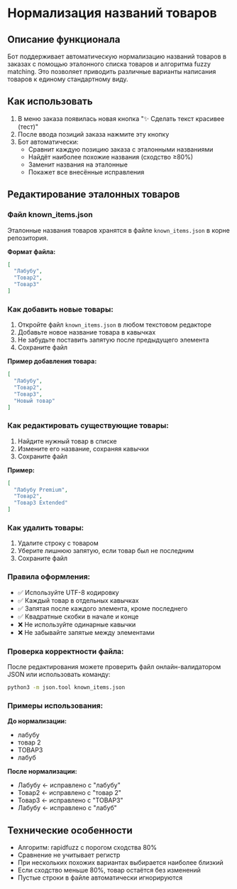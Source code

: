 # Нормализация названий товаров

## Описание функционала

Бот поддерживает автоматическую нормализацию названий товаров в заказах с помощью эталонного списка товаров и алгоритма fuzzy matching. Это позволяет приводить различные варианты написания товаров к единому стандартному виду.

## Как использовать

1. В меню заказа появилась новая кнопка "✨ Сделать текст красивее (тест)"
2. После ввода позиций заказа нажмите эту кнопку
3. Бот автоматически:
   - Сравнит каждую позицию заказа с эталонными названиями
   - Найдёт наиболее похожие названия (сходство ≥80%)
   - Заменит названия на эталонные
   - Покажет все внесённые исправления

## Редактирование эталонных товаров

### Файл known_items.json

Эталонные названия товаров хранятся в файле `known_items.json` в корне репозитория.

**Формат файла:**
```json
[
  "Лабубу",
  "Товар2", 
  "Товар3"
]
```

### Как добавить новые товары:

1. Откройте файл `known_items.json` в любом текстовом редакторе
2. Добавьте новое название товара в кавычках
3. Не забудьте поставить запятую после предыдущего элемента
4. Сохраните файл

**Пример добавления товара:**
```json
[
  "Лабубу",
  "Товар2", 
  "Товар3",
  "Новый товар"
]
```

### Как редактировать существующие товары:

1. Найдите нужный товар в списке
2. Измените его название, сохраняя кавычки
3. Сохраните файл

**Пример:**
```json
[
  "Лабубу Premium",
  "Товар2", 
  "Товар3 Extended"
]
```

### Как удалить товары:

1. Удалите строку с товаром
2. Уберите лишнюю запятую, если товар был не последним
3. Сохраните файл

### Правила оформления:

- ✅ Используйте UTF-8 кодировку
- ✅ Каждый товар в отдельных кавычках
- ✅ Запятая после каждого элемента, кроме последнего
- ✅ Квадратные скобки в начале и конце
- ❌ Не используйте одинарные кавычки
- ❌ Не забывайте запятые между элементами

### Проверка корректности файла:

После редактирования можете проверить файл онлайн-валидатором JSON или использовать команду:
```bash
python3 -m json.tool known_items.json
```

### Примеры использования:

**До нормализации:**
- лабубу
- товар 2
- ТОВАР3
- лабуб

**После нормализации:**
- Лабубу ← исправлено с "лабубу"
- Товар2 ← исправлено с "товар 2"  
- Товар3 ← исправлено с "ТОВАР3"
- Лабубу ← исправлено с "лабуб"

## Технические особенности

- Алгоритм: rapidfuzz с порогом сходства 80%
- Сравнение не учитывает регистр
- При нескольких похожих вариантах выбирается наиболее близкий
- Если сходство меньше 80%, товар остаётся без изменений
- Пустые строки в файле автоматически игнорируются